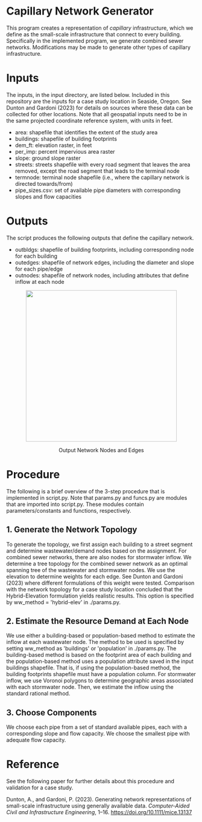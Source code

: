 # Capillary Network Generator

This program creates a representation of *capillary* infrastructure, which we define as the small-scale infrastructure that connect to every building. Specifically in the implemented program, we generate combined sewer networks. Modifications may be made to generate other types of capillary infrastructure.

# Inputs
The inputs, in the input directory, are listed below. Included in this repository are the inputs for a case study location in Seaside, Oregon. See Dunton and Gardoni (2023) for details on sources where these data can be collected for other locations. Note that all geospatial inputs need to be in the same projected coordinate reference system, with units in feet.
- area: shapefile that identifies the extent of the study area
- buildings: shapefile of building footprints 
- dem_ft: elevation raster, in feet
- per_imp: percent impervious area raster
- slope: ground slope raster
- streets: streets shapefile with every road segment that leaves the area removed, except the road segment that leads to the terminal node
- termnode: terminal node shapefile (i.e., where the capillary network is directed towards/from)
- pipe_sizes.csv: set of available pipe diameters with corresponding slopes and flow capacities

# Outputs
The script produces the following outputs that define the capillary network.
- outbldgs: shapefile of building footprints, including corresponding node for each building
- outedges: shapefile of network edges, including the diameter and slope for each pipe/edge
- outnodes: shapefile of network nodes, including attributes that define inflow at each node

<p align="center">
  <img src="https://github.com/ajdunton/capillary-network-generator/assets/147078788/74bebab9-113a-4f0d-9395-021f0c281d5d" width="400">
</p>
<p align="center">
  Output Network Nodes and Edges
</p>

# Procedure
The following is a brief overview of the 3-step procedure that is implemented in script.py. Note that params.py and funcs.py are modules that are imported into script.py. These modules contain parameters/constants and functions, respectively. 

## 1. Generate the Network Topology
To generate the topology, we first assign each building to a street segment and determine wastewater/demand nodes based on the assignment. For combined sewer networks, there are also nodes for stormwater inflow. We determine a tree topology for the combined sewer network as an optimal spanning tree of the wastewater and stormwater nodes. We use the elevation to determine weights for each edge. See Dunton and Gardoni (2023) where different formulations of this weight were tested. Comparison with the network topology for a case study location concluded that the Hybrid-Elevation formulation yields realistic results. This option is specified by ww_method = 'hybrid-elev' in ./params.py.

## 2. Estimate the Resource Demand at Each Node
We use either a building-based or population-based method to estimate the inflow at each wastewater node. The method to be used is specified by setting ww_method as 'buildings' or 'population' in ./params.py. The building-based method is based on the footprint area of each building and the population-based method uses a population attribute saved in the input buildings shapefile. That is, if using the population-based method, the building footprints shapefile must have a population column.
For stormwater inflow, we use Voronoi polygons to determine geographic areas associated with each stormwater node. Then, we estimate the inflow using the standard rational method.

## 3. Choose Components
We choose each pipe from a set of standard available pipes, each with a corresponding slope and flow capacity. We choose the smallest pipe with adequate flow capacity.

# Reference
See the following paper for further details about this procedure and validation for a case study.

Dunton, A., and Gardoni, P. (2023). Generating network representations of small-scale infrastructure using generally available data. *Computer-Aided Civil and Infrastructure Engineering*, 1–16. https://doi.org/10.1111/mice.13137
